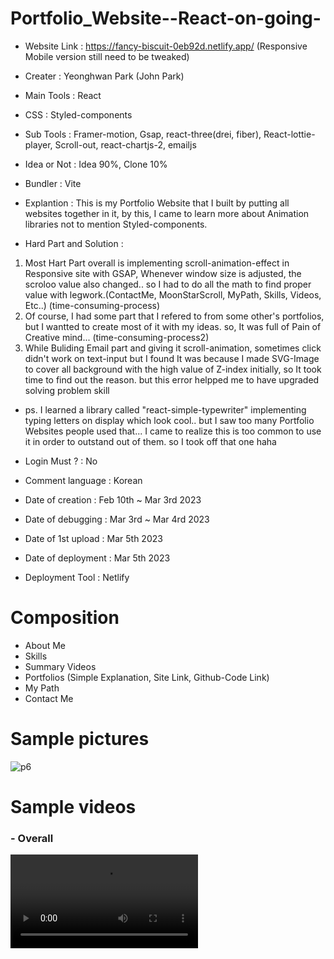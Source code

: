 # Portfolio_Website--React-on-going-

- Website Link : https://fancy-biscuit-0eb92d.netlify.app/ (Responsive Mobile version still need to be tweaked)

- Creater : Yeonghwan Park (John Park)
- Main Tools : React
- CSS : Styled-components
- Sub Tools : Framer-motion, Gsap, react-three(drei, fiber), React-lottie-player, Scroll-out, react-chartjs-2, emailjs
- Idea or Not : Idea 90%, Clone 10%
- Bundler : Vite
- Explantion : This is my Portfolio Website that I built by putting all websites together in it,
by this, I came to learn more about Animation libraries not to mention Styled-components.

- Hard Part and Solution :
1. Most Hart Part overall is implementing scroll-animation-effect in Responsive site with GSAP, Whenever window size is adjusted, the scroloo value also changed.. so I had to do all the math to find proper value with legwork.(ContactMe, MoonStarScroll, MyPath, Skills, Videos, Etc..) (time-consuming-process)
2. Of course, I had some part that I refered to from some other's portfolios, but I wantted to create most of it with my ideas. so, It was full of Pain of Creative mind... (time-consuming-process2)
3. While Buliding Email part and giving it scroll-animation, sometimes click didn't work on text-input but I found It was because I made SVG-Image to cover all background with the high value of Z-index initially, so It took time to find out the reason. but this error helpped me to have upgraded solving problem skill

- ps. I learned a library called "react-simple-typewriter" implementing typing letters on display which look cool.. but I saw too many Portfolio Websites people used that... I came to realize this is too common to use it in order to outstand out of them. so I took off that one haha

- Login Must ? : No

- Comment language : Korean

- Date of creation : Feb 10th ~ Mar 3rd 2023
- Date of debugging : Mar 3rd ~ Mar 4rd 2023
- Date of 1st upload : Mar 5th 2023
- Date of deployment : Mar 5th 2023
- Deployment Tool : Netlify

# Composition
- About Me
- Skills
- Summary Videos
- Portfolios (Simple Explanation, Site Link, Github-Code Link)
- My Path
- Contact Me

# Sample pictures
![p6](https://user-images.githubusercontent.com/106279616/222976680-c2526718-53ef-473d-91e0-9bb7c46f5961.png)

# Sample videos
<h3>- Overall</h3>
<video src="https://user-images.githubusercontent.com/106279616/222980689-06d07036-9ada-4d2a-8b0c-a8d49f10761b.mp4"></video>

